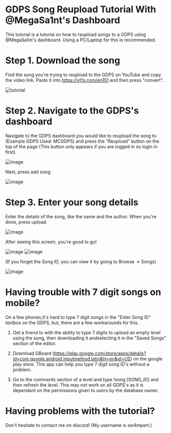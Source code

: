 # GDPS Song Reupload Tutorial With @MegaSa1nt's Dashboard
This tutorial is a tutorial on how to reupload songs to a GDPS using @MegaSa1nt's dashboard. Using a PC/Laptop for this is recommended.
# Step 1. Download the song
Find the song you're trying to reupload to the GDPS on YouTube and copy the video link. Paste it into https://yt1s.com/en151 and then press "convert".

![tutorial](https://github.com/Blos7/GDPSReuploadTutorialWithDashboard/assets/87628056/aea16ccb-bd27-4a30-b78a-48eb62d84e88)

# Step 2. Navigate to the GDPS's dashboard

Navigate to the GDPS dashboard you would like to reupload the song to (Example GDPS Used: MCGDPS) and press the "Reupload" button on the top of the page (This button only appears if you are logged in so login in first).

![image](https://github.com/Blos7/GDPSReuploadTutorialWithDashboard/assets/87628056/6901334a-422e-4288-890e-b0627ccc0ecd)

Next, press add song.

![image](https://github.com/Blos7/GDPSReuploadTutorialWithDashboard/assets/87628056/2a9fffc6-ef6d-4713-977c-cdb0eb0f721a)

# Step 3. Enter your song details

Enter the details of the song, like the name and the author. When you're done, press upload.

![image](https://github.com/Blos7/GDPSReuploadTutorialWithDashboard/assets/87628056/f9d8bbaf-b678-479f-a4bf-53c83928572e)

After seeing this screen, you're good to go! 

![image](https://github.com/Blos7/GDPSReuploadTutorialWithDashboard/assets/87628056/e525abe6-cc13-467d-9053-7d9fa431b644)
![image](https://github.com/Blos7/GDPSReuploadTutorialWithDashboard/assets/87628056/0a618903-ef50-4f68-8769-2bdb9cab57fb)

(If you forget the Song ID, you can view it by going to Browse -> Songs)

![image](https://github.com/Blos7/GDPSReuploadTutorialWithDashboard/assets/87628056/8fd1fddb-2c97-4ca8-b0cc-c278a3e5706d)

# Having trouble with 7 digit songs on mobile?

On a few phones,it's hard to type 7 digit songs in the "Enter Song ID" textbox on the GDPS, but, there are a few workarounds for this.

1. Get a friend to with the ability to type 7 digits to upload an empty level using the song, then downloading it andselecting it in the "Saved Songs" section of the editor.

2. Download GBoard (https://play.google.com/store/apps/details?id=com.google.android.inputmethod.latin&hl=en&gl=US) on the google play store. This app can help you type 7 digit song ID's without a problem.

3. Go to the comments section of a level and type !song [SONG_ID] and then refresh the level. This may not work on all GDPS's as it is dependant on the permissions given to users by the database owner.

# Having problems with the tutorial?
Don't hesitate to contact me on discord! (My username is sw4mpert.)
